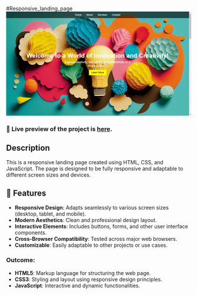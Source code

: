 #Responsive_landing_page
![Preview](landing-page.png)

### 🔗 **Live preview** of the project is [here](https://gowtham6477.github.io/PRODIGY_WD_01_Responsive_landing_page/).
## Description
This is a responsive landing page created using HTML, CSS, and JavaScript. The page is designed to
be fully responsive and adaptable to different screen sizes and devices.

## 🚀 Features

- **Responsive Design**: Adapts seamlessly to various screen sizes (desktop, tablet, and mobile).
- **Modern Aesthetics**: Clean and professional design layout.
- **Interactive Elements**: Includes buttons, forms, and other user interface components.
- **Cross-Browser Compatibility**: Tested across major web browsers.
- **Customizable**: Easily adaptable to other projects or use cases.

### **Outcome:**
- **HTML5**: Markup language for structuring the web page.
- **CSS3**: Styling and layout using responsive design principles.
- **JavaScript**: Interactive and dynamic functionalities.
